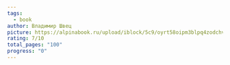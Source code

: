 ```yaml
---
tags:
  - book
author: Владимир Швец
picture: https://alpinabook.ru/upload/iblock/5c9/oyrt58oipm3blpq4zodchv27vb835wch/face_ot-jun-do-senior.jpg
rating: 7/10
total_pages: "100"
progress: "0"
---
```


